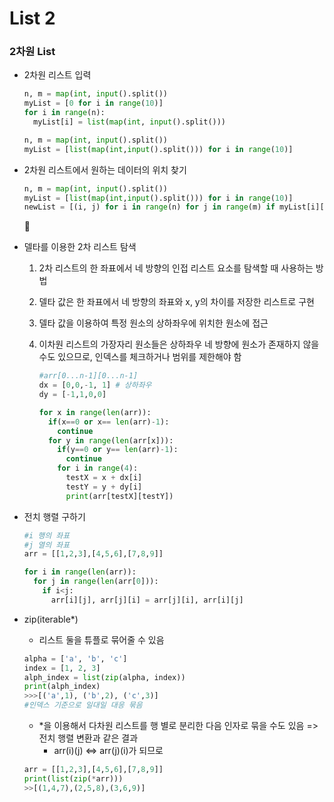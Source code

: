 # List 2

### 2차원 List

* 2차원 리스트 입력

  ```python
  n, m = map(int, input().split())
  myList = [0 for i in range(10)]
  for i in range(n):
  	myList[i] = list(map(int, input().split()))
  ```

  ```python
  n, m = map(int, input().split())
  myList = [list(map(int,input().split())) for i in range(10)]
  ```



* 2차원 리스트에서 원하는 데이터의 위치 찾기

  ```python
  n, m = map(int, input().split())
  myList = [list(map(int,input().split())) for i in range(10)]
  newList = [(i, j) for i in range(n) for j in range(m) if myList[i][j] == 1]
  ```

  

* 델타를 이용한 2차 리스트 탐색

  1. 2차 리스트의 한 좌표에서 네 방향의 인접 리스트 요소를 탐색할 때 사용하는 방법

  2. 델타 값은 한 좌표에서 네 방향의 좌표와 x, y의 차이를 저장한 리스트로 구현

  3. 델타 값을 이용하여 특정 원소의 상하좌우에 위치한 원소에 접근

  4. 이차원 리스트의 가장자리 원소들은 상하좌우 네 방향에 원소가 존재하지 않을 수도 있으므로, 인덱스를 체크하거나 범위를 제한해야 함

     ```python
     #arr[0...n-1][0...n-1]
     dx = [0,0,-1, 1] # 상하좌우
     dy = [-1,1,0,0]
     
     for x in range(len(arr)):
       if(x==0 or x== len(arr)-1):
         continue
       for y in range(len(arr[x])):
         if(y==0 or y== len(arr)-1):
           continue
         for i in range(4):
           testX = x + dx[i]
           testY = y + dy[i]
           print(arr[testX][testY])
     ```

     

* 전치 행렬 구하기

  ```python
  #i 행의 좌표
  #j 열의 좌표
  arr = [[1,2,3],[4,5,6],[7,8,9]]
  
  for i in range(len(arr)):
    for j in range(len(arr[0])):
      if i<j:
        arr[i][j], arr[j][i] = arr[j][i], arr[i][j]
  ```



* zip(iterable*)

  * 리스트 둘을 튜플로 묶어줄 수 있음

  ```python
  alpha = ['a', 'b', 'c']
  index = [1, 2, 3]
  alph_index = list(zip(alpha, index))
  print(alph_index)
  >>>[('a',1), ('b',2), ('c',3)]
  #인덱스 기준으로 일대일 대응 묶음
  ```

  * *을 이용해서 다차원 리스트를 행 별로 분리한 다음 인자로 묶을 수도 있음 => 전치 행렬 변환과 같은 결과
    * arr(i)(j) <=> arr(j)(i)가 되므로

  ```python
  arr = [[1,2,3],[4,5,6],[7,8,9]]
  print(list(zip(*arr)))
  >>[(1,4,7),(2,5,8),(3,6,9)]
  ```

  

  
